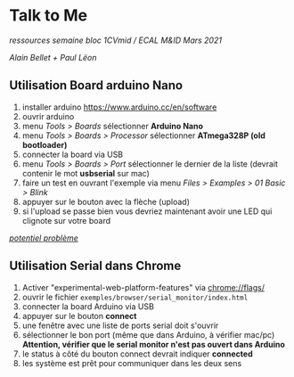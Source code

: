 # Talk to Me

_ressources semaine bloc 1CVmid / ECAL M&ID Mars 2021_

_Alain Bellet + Paul Lëon_

## Utilisation Board arduino Nano

1. installer arduino https://www.arduino.cc/en/software
2. ouvrir arduino
3. menu _Tools > Boards_ sélectionner **Arduino Nano**
4. menu _Tools > Boards > Processor_ sélectionner **ATmega328P (old bootloader)**
5. connecter la board via USB
6. menu _Tools > Boards > Port_ sélectionner le dernier de la liste (devrait contenir le mot **usbserial** sur mac)
7. faire un test en ouvrant l'exemple via menu _Files > Examples > 01 Basic > Blink_
8. appuyer sur le bouton avec la flèche (upload)
9. si l'upload se passe bien vous devriez maintenant avoir une LED qui clignote sur votre board

_[potentiel problème](https://github.com/ecal-mid/talk-to-me/blob/main/exemples/arduino/README.md)_

## Utilisation Serial dans Chrome

1. Activer "experimental-web-platform-features" via [chrome://flags/](chrome://flags/)
2. ouvrir le fichier `exemples/browser/serial_monitor/index.html`
3. connecter la board Arduino via USB
4. appuyer sur le bouton **connect**
5. une fenêtre avec une liste de ports serial doit s'ouvrir
6. sélectionner le bon port (même que dans Arduino, à vérifier mac/pc) **Attention, vérifier que le serial monitor n'est pas ouvert dans Arduino**
7. le status à côté du bouton connect devrait indiquer **connected**
8. les système est prêt pour communiquer dans les deux sens
